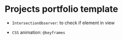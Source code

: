 # Projects portfolio template

-   `IntersectionObserver`: to check if element in view

-   `CSS` animation: `@keyframes`

